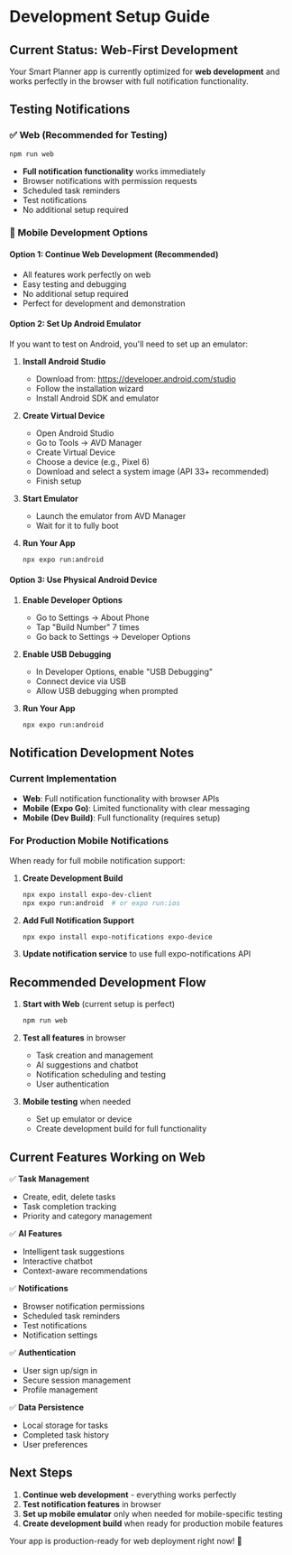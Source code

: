 # Development Setup Guide

## Current Status: Web-First Development

Your Smart Planner app is currently optimized for **web development** and works perfectly in the browser with full notification functionality.

## Testing Notifications

### ✅ Web (Recommended for Testing)
```bash
npm run web
```
- **Full notification functionality** works immediately
- Browser notifications with permission requests
- Scheduled task reminders
- Test notifications
- No additional setup required

### 📱 Mobile Development Options

#### Option 1: Continue Web Development (Recommended)
- All features work perfectly on web
- Easy testing and debugging
- No additional setup required
- Perfect for development and demonstration

#### Option 2: Set Up Android Emulator
If you want to test on Android, you'll need to set up an emulator:

1. **Install Android Studio**
   - Download from: https://developer.android.com/studio
   - Follow the installation wizard
   - Install Android SDK and emulator

2. **Create Virtual Device**
   - Open Android Studio
   - Go to Tools → AVD Manager
   - Create Virtual Device
   - Choose a device (e.g., Pixel 6)
   - Download and select a system image (API 33+ recommended)
   - Finish setup

3. **Start Emulator**
   - Launch the emulator from AVD Manager
   - Wait for it to fully boot

4. **Run Your App**
   ```bash
   npx expo run:android
   ```

#### Option 3: Use Physical Android Device
1. **Enable Developer Options**
   - Go to Settings → About Phone
   - Tap "Build Number" 7 times
   - Go back to Settings → Developer Options

2. **Enable USB Debugging**
   - In Developer Options, enable "USB Debugging"
   - Connect device via USB
   - Allow USB debugging when prompted

3. **Run Your App**
   ```bash
   npx expo run:android
   ```

## Notification Development Notes

### Current Implementation
- **Web**: Full notification functionality with browser APIs
- **Mobile (Expo Go)**: Limited functionality with clear messaging
- **Mobile (Dev Build)**: Full functionality (requires setup)

### For Production Mobile Notifications
When ready for full mobile notification support:

1. **Create Development Build**
   ```bash
   npx expo install expo-dev-client
   npx expo run:android  # or expo run:ios
   ```

2. **Add Full Notification Support**
   ```bash
   npx expo install expo-notifications expo-device
   ```

3. **Update notification service** to use full expo-notifications API

## Recommended Development Flow

1. **Start with Web** (current setup is perfect)
   ```bash
   npm run web
   ```

2. **Test all features** in browser
   - Task creation and management
   - AI suggestions and chatbot
   - Notification scheduling and testing
   - User authentication

3. **Mobile testing** when needed
   - Set up emulator or device
   - Create development build for full functionality

## Current Features Working on Web

✅ **Task Management**
- Create, edit, delete tasks
- Task completion tracking
- Priority and category management

✅ **AI Features**
- Intelligent task suggestions
- Interactive chatbot
- Context-aware recommendations

✅ **Notifications**
- Browser notification permissions
- Scheduled task reminders
- Test notifications
- Notification settings

✅ **Authentication**
- User sign up/sign in
- Secure session management
- Profile management

✅ **Data Persistence**
- Local storage for tasks
- Completed task history
- User preferences

## Next Steps

1. **Continue web development** - everything works perfectly
2. **Test notification features** in browser
3. **Set up mobile emulator** only when needed for mobile-specific testing
4. **Create development build** when ready for production mobile features

Your app is production-ready for web deployment right now! 🚀